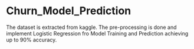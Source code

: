 # Churn_Model_Prediction
The dataset is extracted from kaggle. The pre-processing is done and implement Logistic Regression fro Model Training and Prediction achieving up to 90% accuracy.
